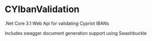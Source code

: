 # CYIbanValidation
.Net Core 3.1 Web Api for validating Cypriot IBANs

Includes swagger document generation support using Swashbuckle
